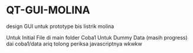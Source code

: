# QT-GUI-MOLINA
design GUI untuk prototype bis listrik molina

Untuk Initial File di main folder Coba1
Untuk Dummy Data (masih progress) dai coba1/data
ariq tolong periksa javascriptnya wkwkw
